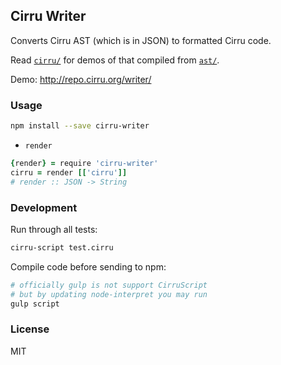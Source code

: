 
Cirru Writer
------

Converts Cirru AST (which is in JSON) to formatted Cirru code.

Read [`cirru/`][cirru] for demos of that compiled from [`ast/`][ast].

[cirru]: https://github.com/Cirru/cirru-writer.coffee/tree/master/cirru
[ast]: https://github.com/Cirru/cirru-writer.coffee/tree/master/ast

Demo: http://repo.cirru.org/writer/

### Usage

```bash
npm install --save cirru-writer
```

* `render`

```coffee
{render} = require 'cirru-writer'
cirru = render [['cirru']]
# render :: JSON -> String
```

### Development

Run through all tests:

```bash
cirru-script test.cirru
```

Compile code before sending to npm:

```bash
# officially gulp is not support CirruScript
# but by updating node-interpret you may run
gulp script
```

### License

MIT
